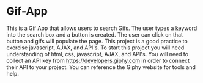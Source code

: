 # Gif-App
This is a Gif App that allows users to search Gifs. 
The user types a keyword into the search box and a button is created. 
The user can click on that button and gifs will populate the page. 
This project is a good practice to exercise javascript, AJAX, and API's.
To start this project you will need understanding of html, css, javascript, AJAX, and API's.
You will need to collect an API key from https://developers.giphy.com in order to connect their API to your project. 
You can reference the Giphy website for tools and help. 
